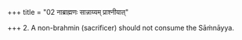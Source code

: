 +++
title = "02 नाब्राह्मणः सान्नाय्यम् प्राश्नीयात्"

+++
2. A non-brahmin (sacrificer) should not consume the Sāṁnāyya.
